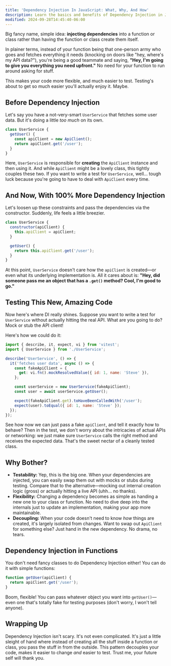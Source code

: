```yaml
---
title: 'Dependency Injection In JavaScript: What, Why, And How'
description: Learn the basics and benefits of Dependency Injection in JavaScript.
modified: 2024-09-28T14:45:40-06:00
---
```


Big fancy name, simple idea: **injecting dependencies** into a function or class rather than having the function or class create them itself.

In plainer terms, instead of your function being that one-person army who goes and fetches everything it needs (knocking on doors like "hey, where's my API data?"), you're being a good teammate and saying, **"Hey, I'm going to give you everything you need upfront."** No need for your function to run around asking for stuff.

This makes your code more flexible, and much easier to test. Testing's about to get so much easier you'll actually enjoy it. Maybe.

## Before Dependency Injection

Let's say you have a not-very-smart `UserService` that fetches some user data. But it's doing a little _too much_ on its own.

```javascript
class UserService {
  getUser() {
    const apiClient = new ApiClient();
    return apiClient.get('/user');
  }
}
```

Here, `UserService` is responsible for **creating** the `ApiClient` instance and then using it. And while `ApiClient` might be a lovely class, this tightly couples these two. If you want to write a test for `UserService`, well… tough luck because you're going to have to deal with `ApiClient` every time.

## And Now, With 100% More Dependency Injection

Let's loosen up these constraints and pass the dependencies via the constructor. Suddenly, life feels a little breezier.

```javascript
class UserService {
  constructor(apiClient) {
    this.apiClient = apiClient;
  }

  getUser() {
    return this.apiClient.get('/user');
  }
}
```

At this point, `UserService` doesn't care how the `apiClient` is created—or even what its underlying implementation is. All it cares about is: **"Hey, did someone pass me an object that has a `.get()` method? Cool, I'm good to go."**

## Testing This New, Amazing Code

Now here's where DI really shines. Suppose you want to write a test for `UserService` without actually hitting the real API. What are you going to do? Mock or stub the API client!

Here's how we could do it:

```javascript
import { describe, it, expect, vi } from 'vitest';
import { UserService } from './UserService';

describe('UserService', () => {
  it('fetches user data', async () => {
    const fakeApiClient = {
      get: vi.fn().mockResolvedValue({ id: 1, name: 'Steve' }),
    };

    const userService = new UserService(fakeApiClient);
    const user = await userService.getUser();

    expect(fakeApiClient.get).toHaveBeenCalledWith('/user');
    expect(user).toEqual({ id: 1, name: 'Steve' });
  });
});
```

See how now we can just pass a fake `apiClient`, and tell it exactly how to behave? Then in the test, we don't worry about the intricacies of actual APIs or networking: we just make sure `UserService` calls the right method and receives the expected data. That's the sweet nectar of a cleanly tested class.

## Why Bother?

- **Testability:** Yep, this is the big one. When your dependencies are injected, you can easily swap them out with mocks or stubs during testing. Compare that to the alternative—mocking out internal creation logic (gross) or actually hitting a live API (uhh… no thanks).
- **Flexibility:** Changing a dependency becomes as simple as handing a new one to your class or function. No need to dive deep into the internals just to update an implementation, making your app more maintainable.
- **Decoupling:** When your code doesn't need to know _how_ things are created, it's largely isolated from changes. Want to swap out `ApiClient` for something else? Just hand in the new dependency. No drama, no tears.

## Dependency Injection in Functions

You don't need fancy classes to do Dependency Injection either! You can do it with simple functions:

```javascript
function getUser(apiClient) {
  return apiClient.get('/user');
}
```

Boom, flexible! You can pass whatever object you want into `getUser()`—even one that's totally fake for testing purposes (don't worry, I won't tell anyone).

## Wrapping Up

Dependency Injection isn't scary. It's not even complicated. It's just a little sleight of hand where instead of creating all the stuff inside a function or class, you pass the stuff in from the outside. This pattern decouples your code, makes it easier to change _and_ easier to test. Trust me, your future self will thank you.
